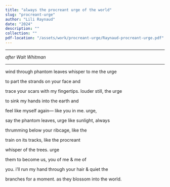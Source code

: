 ```yaml
---
title: "always the procreant urge of the world"
slug: "procreant-urge"
author: "Lili Raynaud"
date: "2024"
description: ""
collection: ""
pdf-location: "/assets/work/procreant-urge/Raynaud-procreant-urge.pdf"
---
```


---

*after Walt Whitman*

---

wind through phantom leaves whisper to me the urge

to part the strands on your face and

trace your scars with my fingertips. louder still, the urge

to sink my hands into the earth and

feel like myself again— like you in me. urge,

say the phantom leaves, urge like sunlight, always

thrumming below your ribcage, like the

train on its tracks, like the procreant

whisper of the trees. urge

them to become us, you of me & me of

you. i’ll run my hand through your hair & quiet the

branches for a moment. as they blossom into the world.
